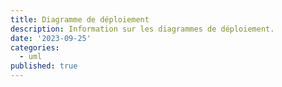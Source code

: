 ```yaml
---
title: Diagramme de déploiement
description: Information sur les diagrammes de déploiement.
date: '2023-09-25'
categories:
  - uml
published: true
---
```

